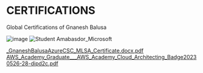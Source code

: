 # CERTIFICATIONS
Global Certifications of Gnanesh Balusa 

![image](https://github.com/gnanesh-16/CERTIFICATIONS/assets/98212179/e55f3195-488b-4eb8-bd34-f1067bad98ac)
![Student Amabasdor_Microsoft](https://github.com/gnanesh-16/CERTIFICATIONS/assets/98212179/64f784ad-b50d-448a-998d-0d08d16e930e)


[_GnaneshBalusaAzureCSC_MLSA_Certificate.docx.pdf](https://github.com/gnanesh-16/CERTIFICATIONS/files/14383743/_GnaneshBalusaAzureCSC_MLSA_Certificate.docx.pdf)
[AWS_Academy_Graduate___AWS_Academy_Cloud_Architecting_Badge20230526-28-dipd2c.pdf](https://github.com/gnanesh-16/CERTIFICATIONS/files/14383744/AWS_Academy_Graduate___AWS_Academy_Cloud_Architecting_Badge20230526-28-dipd2c.pdf)

